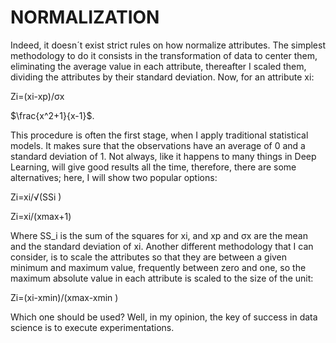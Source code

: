 # NORMALIZATION
Indeed, it doesn´t exist strict rules on how normalize attributes.  The simplest methodology to do it consists in the transformation of data to center them, eliminating the average value in each attribute, thereafter I scaled them, dividing the attributes by their standard deviation. Now, for an attribute xi:

Zi=(xi-xp)/σx 

$\frac{x^2+1}{x-1}$.

This procedure is often the first stage, when I apply traditional statistical models. It makes sure that the observations have an average of 0 and a standard deviation of 1. Not always, like it happens to many things in Deep Learning, will give good results all the time, therefore, there are some alternatives; here, I will show two popular options:

Zi=xi/√(SSi )

Zi=xi/(xmax+1)

Where SS_i is the sum of the squares for xi, and xp and σx are the mean and the standard deviation of xi. Another different methodology that I can consider, is to scale the attributes so that they are between a given minimum and maximum value, frequently between zero and one, so the maximum absolute value in each attribute is scaled to the size of the unit:

Zi=(xi-xmin)/(xmax-xmin )

Which one should be used? Well, in my opinion, the key of success in data science is to execute experimentations.
